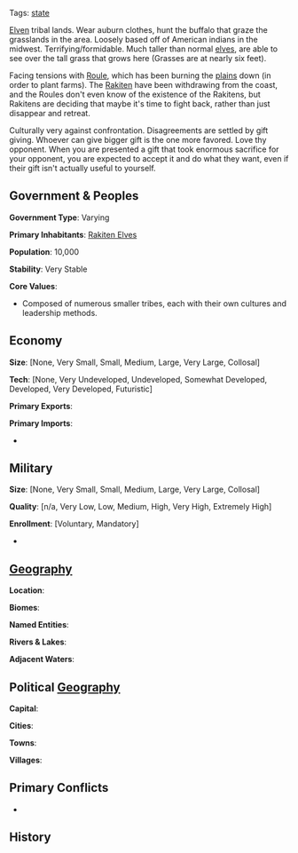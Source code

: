 Tags: [state](States)

[Elven](Elves) tribal lands. Wear auburn clothes, hunt the buffalo that graze the grasslands in the area. Loosely based off of American indians in the midwest. Terrifying/formidable. Much taller than normal [elves](Elves), are able to see over the tall grass that grows here (Grasses are at nearly six feet). 

Facing tensions with [Roule](Roule), which has been burning the [plains](Plains) down (in order to plant farms). The [Rakiten](Rakiten) have been withdrawing from the coast, and the Roules don't even know of the existence of the Rakitens, but Rakitens are deciding that maybe it's time to fight back, rather than just disappear and retreat. 

Culturally very against confrontation. Disagreements are settled by gift giving. Whoever can give bigger gift is the one more favored. Love thy opponent. When you are presented a gift that took enormous sacrifice for your opponent, you are expected to accept it and do what they want, even if their gift isn't actually useful to yourself.

## Government & Peoples

**Government Type**: Varying

**Primary Inhabitants**: [Rakiten Elves](Rakiten)

**Population**: 10,000

**Stability**: Very Stable

**Core Values**: 

- Composed of numerous smaller tribes, each with their own cultures and leadership methods.


## Economy

**Size**: [None, Very Small, Small, Medium, Large, Very Large, Collosal]

**Tech**: [None, Very Undeveloped, Undeveloped, Somewhat Developed, Developed, Very Developed, Futuristic] 

**Primary Exports**: 

**Primary Imports**: 

- 


## Military

**Size**: [None, Very Small, Small, Medium, Large, Very Large, Collosal]

**Quality**: [n/a, Very Low, Low, Medium, High, Very High, Extremely High]

**Enrollment**: [Voluntary, Mandatory]

- 


## [Geography](Geography)

**Location**: 

**Biomes**: 

**Named Entities**:

**Rivers & Lakes**: 

**Adjacent Waters**: 


## Political [Geography](Geography)

**Capital**: 

**Cities**: 

**Towns**: 

**Villages**: 


## Primary Conflicts

- 


## History


